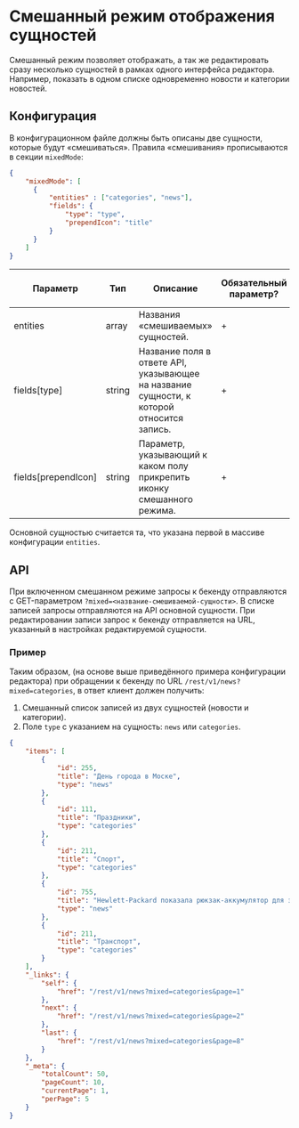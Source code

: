 # Смешанный режим отображения сущностей

Смешанный режим позволяет отображать, а так же редактировать сразу несколько сущностей в рамках одного интерфейса 
редактора. Например, показать в одном списке одновременно новости и категории новостей.

## Конфигурация

В конфигурационном файле должны быть описаны две сущности, которые будут «смешиваться». Правила «смешивания» 
прописываются в секции `mixedMode`:

```json
{
    "mixedMode": [
      {
          "entities" : ["categories", "news"],
          "fields": {
              "type": "type",
              "prependIcon": "title"
          }
      }
    ]
}
```

| Параметр | Тип | Описание | Обязательный параметр? | Значение по-умолчанию |
| --- | --- | --- | --- | --- |
| entities | array | Названия «смешиваемых» сущностей. | + | - |
| fields[type] | string | Название поля в ответе API, указывающее на название сущности, к которой относится запись. | + | - |
| fields[prependIcon] | string | Параметр, указывающий к каком полу прикрепить иконку смешанного режима. | + | - |

Основной сущностью считается та, что указана первой в массиве конфигурации `entities`.

## API

При включенном смешанном режиме запросы к бекенду отправляются с GET-параметром `?mixed=<название-смешиваемой-сущности>`. 
В списке записей запросы отправляются на API основной сущности. При редактировании записи запрос к бекенду отправляется 
на URL, указанный в настройках редактируемой сущности.

### Пример

Таким образом, (на основе выше приведённого примера конфигурации редактора) при обращении к бекенду по 
URL `/rest/v1/news?mixed=categories`, в ответ клиент должен получить:

1. Смешанный список записей из двух сущностей (новости и категории).
2. Поле `type` с указанием на сущность: `news` или `categories`.

```json
{
    "items": [
        {
            "id": 255,
            "title": "День города в Моске",
            "type": "news"
        },
        {
            "id": 111,
            "title": "Праздники",
            "type": "categories"
        },
        {
            "id": 211,
            "title": "Спорт",
            "type": "categories"
        },
        {
            "id": 755,
            "title": "Hewlett-Packard показала рюкзак-аккумулятор для зарядки гаджетов",
            "type": "news"
        },
        {
            "id": 211,
            "title": "Транспорт",
            "type": "categories"
        }
    ],
    "_links": {
        "self": {
            "href": "/rest/v1/news?mixed=categories&page=1"
        },
        "next": {
            "href": "/rest/v1/news?mixed=categories&page=2"
        },
        "last": {
            "href": "/rest/v1/news?mixed=categories&page=8"
        }
    },
    "_meta": {
        "totalCount": 50,
        "pageCount": 10,
        "currentPage": 1,
        "perPage": 5
    }
}
```
